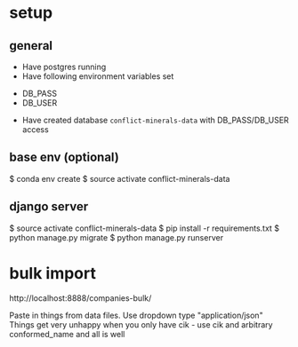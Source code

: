 # setup

## general
* Have postgres running
* Have following environment variables set
 - DB_PASS
 - DB_USER
* Have created database `conflict-minerals-data` with DB_PASS/DB_USER access

## base env (optional)
$ conda env create
$ source activate conflict-minerals-data

## django server
$ source activate conflict-minerals-data
$ pip install -r requirements.txt
$ python manage.py migrate
$ python manage.py runserver

# bulk import
http://localhost:8888/companies-bulk/

Paste in things from data files.
Use dropdown type "application/json"
Things get very unhappy when you only have cik - use cik and arbitrary conformed_name and all is well

